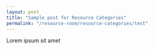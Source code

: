 ```yaml
---
layout: post
title: "Sample post for Resource Categories"
permalink: "/resource-room/resource-categories/test"
---
```

Lorem ipsum sit amet
